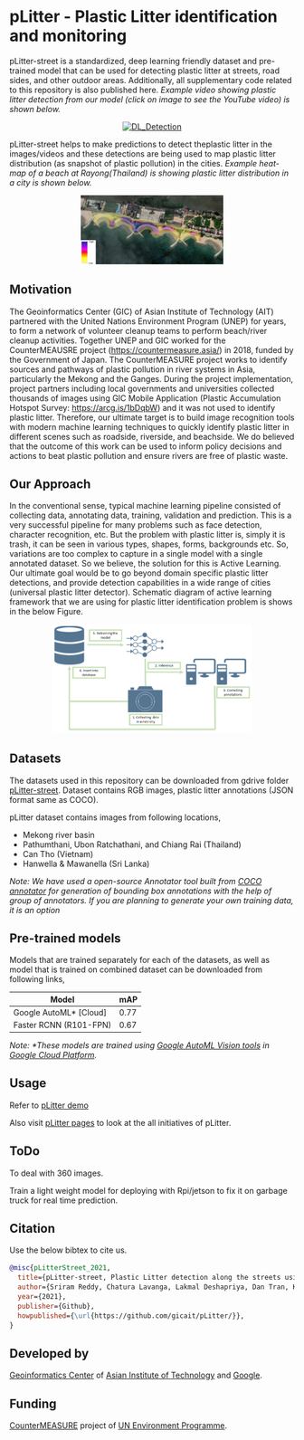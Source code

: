 # pLitter - Plastic Litter identification and monitoring

pLitter-street is a standardized, deep learning friendly dataset and pre-trained model that can be used for detecting plastic litter at streets, road sides, and other outdoor areas. Additionally, all supplementary code related to this repository is also published here. *Example video showing plastic litter detection from our model (click on image to see the YouTube video) is shown below.*

<p align="center">
<a href="https://www.youtube.com/watch?v=REv0XEcWXVE" target="_blank">
<img src="https://img.youtube.com/vi/REv0XEcWXVE/0.jpg" alt="DL_Detection" width="50%"/>
</a>
</p>

pLitter-street helps to make predictions to detect theplastic litter in the images/videos and these detections are being used to map plastic litter distribution (as snapshot of plastic pollution) in the cities. *Example heat-map of a beach at Rayong(Thailand) is showing plastic litter distribution in a city is shown below.*

<p align="center">
<img src="./demo/figures/example_heatmap.PNG" alt="HeatMap" width="50%"/>
</p>

## Motivation

The Geoinformatics Center (GIC) of Asian Institute of Technology (AIT) partnered with the United Nations Environment Program (UNEP) for years, to form a network of volunteer cleanup teams to perform beach/river cleanup activities. Together UNEP and GIC worked for the CounterMEAUSRE project (https://countermeasure.asia/) in 2018, funded by the Government of Japan. The CounterMEASURE project works to identify sources and pathways of plastic pollution in river systems in Asia, particularly the Mekong and the Ganges. During the project implementation, project partners including local governments and universities collected thousands of images using GIC Mobile Application (Plastic Accumulation Hotspot Survey: https://arcg.is/1bDqbW) and it was not used to identify plastic litter. Therefore, our ultimate target is to build image recognition tools with modern machine learning techniques to quickly identify plastic litter in different scenes such as roadside, riverside, and beachside. We do believed that the outcome of this work can be used to inform policy decisions and actions to beat plastic pollution and ensure rivers are free of plastic waste.

## Our Approach

In the conventional sense, typical machine learning pipeline consisted of collecting data, annotating data, training, validation and prediction. This is a very successful pipeline for many problems such as face detection, character recognition, etc. But the problem with plastic litter is, simply it is trash, it can be seen in various types, shapes, forms, backgrounds etc. So, variations are too complex to capture in a single model with a single annotated dataset. So we believe, the solution for this is Active Learning. Our ultimate goal would be to go beyond domain specific plastic litter detections, and provide detection capabilities in a wide range of cities (universal plastic litter detector). Schematic diagram of active learning framework that we are using for plastic litter identification problem is shows in the below Figure. 

<p align="center">
<img src="./demo/figures/active_learning.PNG" alt="HeatMap" width="70%"/>
</p>


## Datasets

The datasets used in this repository can be downloaded from gdrive folder [pLitter-street](https://drive.google.com/drive/folders/165ZP5b9yU6Za8nfhdfGpoSyGFJTUpfiI?usp=sharing). Dataset contains RGB images, plastic litter annotations (JSON format same as COCO).

pLitter dataset contains images from following locations,
* Mekong river basin
* Pathumthani, Ubon Ratchathani, and Chiang Rai (Thailand)
* Can Tho (Vietnam)
* Hanwella & Mawanella (Sri Lanka)


*Note: We have used a open-source Annotator tool built from [COCO annotator](https://github.com/jsbroks/coco-annotator) for generation of bounding box annotations with the help of group of annotators. If you are planning to generate your own training data, it is an option*

## Pre-trained models

Models that are trained separately for each of the datasets, as well as model that is trained on combined dataset can be downloaded from following links,

<!---
| Talaad Thai | Rangsit | Ubon Ratchathani I | Chiang Rai I | Ubon Ratchathani II | Chiang Rai II | <ins>Combined Dataset</ins> |
| --- | --- | --- | --- | --- | --- | --- |
| [Docker](#) | [Docker](#) | Docker (ongoing) | Docker (ongoing) | Docker (ongoing) | Docker (ongoing) | [Docker](#) |
| [EDGE Model](#) | [EDGE Model](#) | EDGE Model (ongoing) | EDGE Model (ongoing) | EDGE Model (ongoing) | EDGE Model (ongoing) | [EDGE Model](#) |
| mAP = xx | mAP = xx | mAP = (ongoing) | mAP = (ongoing) | mAP = (ongoing) | mAP = (ongoing) | mAP = (ongoing) |
-->

| Model | mAP |
| --- | --- |
| Google AutoML\* [Cloud] | 0.77 |
| Faster RCNN (R101-FPN) | 0.67 |

*Note: \*These models are trained using [Google AutoML Vision tools](https://cloud.google.com/automl) in [Google Cloud Platform](https://cloud.google.com/).*

## Usage

Refer to [pLitter demo](/demo/pLitterStreet_demo.ipynb)

Also visit [pLitter pages](https://plitter.org) to look at the all initiatives of pLitter.

## ToDo

To deal with 360 images.

Train a light weight model for deploying with Rpi/jetson to fix it on garbage truck for real time prediction. 

## Citation

Use the below bibtex to cite us.

```BibTeX
@misc{pLitterStreet_2021,
  title={pLitter-street, Plastic Litter detection along the streets using deep learning},
  author={Sriram Reddy, Chatura Lavanga, Lakmal Deshapriya, Dan Tran, Kavinda GUnasekara, and Sujit},
  year={2021},
  publisher={Github},
  howpublished={\url{https://github.com/gicait/pLitter/}},
}
```

## Developed by

[Geoinformatics Center](www.geoinfo.ait.ac.th) of [Asian Institute of Technology](www.ait.ac.th) and [Google](https://about.google/).

<!-- __Our Team__
* To be added
* ... -->

## Funding

[CounterMEASURE](https://countermeasure.asia/) project of [UN Environment Programme](https://www.unep.org/).
